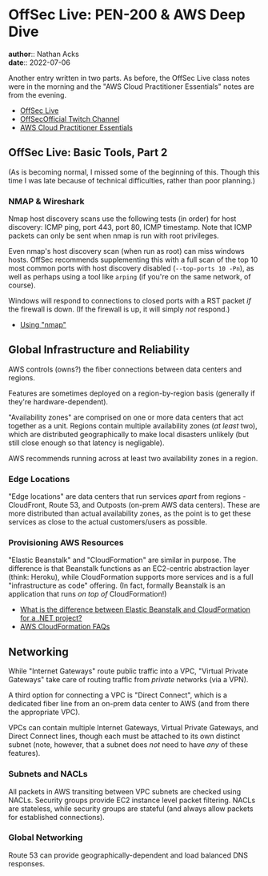 # OffSec Live: PEN-200 & AWS Deep Dive

**author**:: Nathan Acks  
**date**:: 2022-07-06

Another entry written in two parts. As before, the OffSec Live class notes were in the morning and the "AWS Cloud Practitioner Essentials" notes are from the evening.

* [OffSec Live](https://www.offensive-security.com/offsec/offsec-live/)
* [OffSecOfficial Twitch Channel](https://www.twitch.tv/offsecofficial)
* [AWS Cloud Practitioner Essentials](https://www.aws.training/learningobject/curriculum?id=27076)

## OffSec Live: Basic Tools, Part 2

(As is becoming normal, I missed some of the beginning of this. Though this time I was late because of technical difficulties, rather than poor planning.)

### NMAP & Wireshark

Nmap host discovery scans use the following tests (in order) for host discovery: ICMP ping, port 443, port 80, ICMP timestamp. Note that ICMP packets can only be sent when nmap is run with root privileges.

Even nmap's host discovery scan (when run as root) can miss windows hosts. OffSec recommends supplementing this with a full scan of the top 10 most common ports with host discovery disabled (`--top-ports 10 -Pn`), as well as perhaps using a tool like `arping` (if you're on the same network, of course).

Windows will respond to connections to closed ports with a RST packet *if* the firewall is down. (If the firewall is up, it will simply *not* respond.)

* [Using "nmap"](../notes/nmap.md)

## Global Infrastructure and Reliability

AWS controls (owns?) the fiber connections between data centers and regions.

Features are sometimes deployed on a region-by-region basis (generally if they're hardware-dependent).

"Availability zones" are comprised on one or more data centers that act together as a unit. Regions contain multiple availability zones (*at least* two), which are distributed geographically to make local disasters unlikely (but still close enough so that latency is negligable).

AWS recommends running across at least two availability zones in a region.

### Edge Locations

"Edge locations" are data centers that run services *apart* from regions - CloudFront, Route 53, and Outposts (on-prem AWS data centers). These are more distributed than actual availability zones, as the point is to get these services as close to the actual customers/users as possible.

### Provisioning AWS Resources

"Elastic Beanstalk" and "CloudFormation" are similar in purpose. The difference is that Beanstalk functions as an EC2-centric abstraction layer (think: Heroku), while CloudFormation supports more services and is a full "infrastructure as code" offering. (In fact, formally Beanstalk is an application that runs *on top of* CloudFormation!)

* [What is the difference between Elastic Beanstalk and CloudFormation for a .NET project?](https://stackoverflow.com/a/14429767)
* [AWS CloudFormation FAQs](https://aws.amazon.com/cloudformation/faqs/)

## Networking

While "Internet Gateways" route public traffic into a VPC, "Virtual Private Gateways" take care of routing traffic from *private* networks (via a VPN).

A third option for connecting a VPC is "Direct Connect", which is a dedicated fiber line from an on-prem data center to AWS (and from there the appropriate VPC).

VPCs can contain multiple Internet Gateways, Virtual Private Gateways, and Direct Connect lines, though each must be attached to its own distinct subnet (note, however, that a subnet does *not* need to have *any* of these features).

### Subnets and NACLs

All packets in AWS transiting between VPC subnets are checked using NACLs. Security groups provide EC2 instance level packet filtering. NACLs are stateless, while security groups are stateful (and always allow packets for established connections).

### Global Networking

Route 53 can provide geographically-dependent and load balanced DNS responses.
